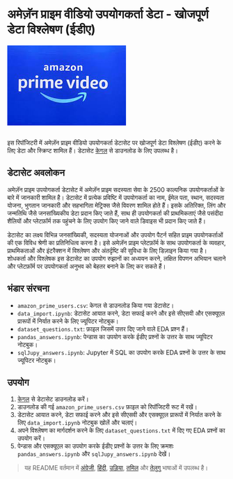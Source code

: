 # अमेज़ॅन प्राइम वीडियो उपयोगकर्ता डेटा - खोजपूर्ण डेटा विश्लेषण (ईडीए)

<img src="./apv_logo.jpg" alt="Logo" align="center">
<br><br>

इस रिपॉजिटरी में अमेज़ॅन प्राइम वीडियो उपयोगकर्ता डेटासेट पर खोजपूर्ण डेटा विश्लेषण (ईडीए) करने के लिए डेटा और स्क्रिप्ट शामिल हैं। डेटासेट [केगल](https://rb.gy/j1q1sg) से डाउनलोड के लिए उपलब्ध है।

## डेटासेट अवलोकन

अमेज़ॅन प्राइम उपयोगकर्ता डेटासेट में अमेज़ॅन प्राइम सदस्यता सेवा के 2500 काल्पनिक उपयोगकर्ताओं के बारे में जानकारी शामिल है। डेटासेट में प्रत्येक प्रविष्टि में उपयोगकर्ता का नाम, ईमेल पता, स्थान, सदस्यता योजना, भुगतान जानकारी और सहभागिता मेट्रिक्स जैसे विवरण शामिल होते हैं। इसके अतिरिक्त, लिंग और जन्मतिथि जैसे जनसांख्यिकीय डेटा प्रदान किए जाते हैं, साथ ही उपयोगकर्ता की प्राथमिकताएं जैसे पसंदीदा शैलियों और प्लेटफ़ॉर्म तक पहुंचने के लिए उपयोग किए जाने वाले डिवाइस भी प्रदान किए जाते हैं।

डेटासेट का लक्ष्य विभिन्न जनसांख्यिकी, सदस्यता योजनाओं और उपयोग पैटर्न सहित प्राइम उपयोगकर्ताओं की एक विविध श्रेणी का प्रतिनिधित्व करना है। इसे अमेज़ॅन प्राइम प्लेटफ़ॉर्म के साथ उपयोगकर्ता के व्यवहार, प्राथमिकताओं और इंटरैक्शन में विश्लेषण और अंतर्दृष्टि की सुविधा के लिए डिज़ाइन किया गया है। शोधकर्ता और विश्लेषक इस डेटासेट का उपयोग रुझानों का अध्ययन करने, लक्षित विपणन अभियान चलाने और प्लेटफ़ॉर्म पर उपयोगकर्ता अनुभव को बेहतर बनाने के लिए कर सकते हैं।

## भंडार संरचना

- `amazon_prime_users.csv`: केगल से डाउनलोड किया गया डेटासेट।
- `data_import.ipynb`: डेटासेट आयात करने, डेटा सफाई करने और इसे सीएसवी और एसक्यूएल प्रारूपों में निर्यात करने के लिए ज्यूपिटर नोटबुक।
- `dataset_questions.txt`: फ़ाइल जिसमें उत्तर दिए जाने वाले EDA प्रश्न हैं।
- `pandas_answers.ipynb`: पेन्डास का उपयोग करके ईडीए प्रश्नों के उत्तर के साथ ज्यूपिटर नोटबुक।
- `sqlJupy_answers.ipynb`: Jupyter में SQL का उपयोग करके EDA प्रश्नों के उत्तर के साथ ज्यूपिटर नोटबुक।

## उपयोग

1. [केगल](https://rb.gy/j1q1sg) से डेटासेट डाउनलोड करें।
2. डाउनलोड की गई `amazon_prime_users.csv` फ़ाइल को रिपॉजिटरी रूट में रखें।
3. डेटासेट आयात करने, डेटा सफाई करने और इसे सीएसवी और एसक्यूएल प्रारूपों में निर्यात करने के लिए `data_import.ipynb` नोटबुक खोलें और चलाएं।
4. अपने विश्लेषण का मार्गदर्शन करने के लिए `dataset_questions.txt` में दिए गए EDA प्रश्नों का उपयोग करें।
5. पेन्डास और एसक्यूएल का उपयोग करके ईडीए प्रश्नों के उत्तर के लिए क्रमशः `pandas_answers.ipynb` और `sqlJupy_answers.ipynb` देखें।

> यह README वर्तमान में [अंग्रेजी](./README.md), [हिंदी](./readme_docs/README.hi.md), [उड़िया](./readme_docs/README.or.md), [तमिल](./readme_docs/README.ta.md) और [तेलुगु](./readme_docs/README.te.md) भाषाओं में उपलब्ध है।

